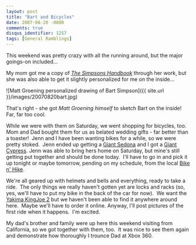 ```yaml
---
layout: post
title: "Bart and Bicycles"
date: 2007-08-20 -0800
comments: true
disqus_identifier: 1257
tags: [General Ramblings]
---
```

This weekend was pretty crazy with all the running around, but the major
goings-on included...

My mom got me a copy of *[The Simpsons
Handbook](http://www.amazon.com/gp/product/0061231290?ie=UTF8&tag=mhsvortex&linkCode=as2&camp=1789&creative=9325&creativeASIN=0061231290)*
through her work, but she was also able to get it slightly personalized
for me on the inside...

![Matt Groening personalized drawing of Bart
Simpson]({{ site.url }}/images/20070820bart.jpg)

That's right - she got *Matt Groening himself* to sketch Bart on the
inside!  Far, far too cool.

While we were with them on Saturday, we went shopping for bicycles,
too.  Mom and Dad bought them for us as belated wedding gifts - far
better than a toaster!  Jenn and I have been wanting bikes for a while,
so we were pretty stoked.  Jenn ended up getting a [Giant
Sedona](http://www.giant-bicycles.com/en-US/bikes/lifestyle/939/28415/?collections_id=2)
and I got a [Giant
Cypress](http://www.giant-bicycles.com/en-US/bikes/lifestyle/1268/29329/).
Jenn was able to bring hers home on Saturday, but mine's still getting
put together and should be done today.  I'll have to go in and pick it
up tonight or maybe tomorrow, pending on my schedule, from the local
[Bike n' Hike](http://bikenhike.com).

We're all geared up with helmets and bells and everything, ready to take
a ride.  The only things we really haven't gotten yet are locks and
racks (so, yes, we'll have to put my bike in the back of the car for
now).  We want the [Yakima KingJoe
2](http://www.yakima.com/Product.aspx?id=35) but we haven't been able to
find it anywhere around here.  Maybe we'll have to order it online.
Anyway, I'll post pictures of the first ride when it happens.  I'm
excited.

My dad's brother and family were up here this weekend visiting from
California, so we got together with them, too.  It was nice to see them
again and demonstrate how thoroughly I trounce Dad at Xbox 360.
